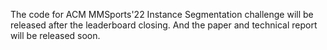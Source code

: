 The code for ACM MMSports'22 Instance Segmentation challenge will be released after the leaderboard closing. And the paper and technical report will be released soon.
